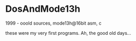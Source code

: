 # DosAndMode13h
1999 - ooold sources, mode13h@16bit asm, c

these were my very first programs. Ah, the good old days...